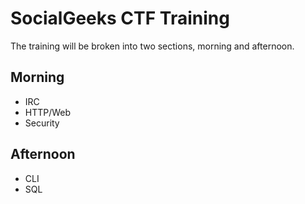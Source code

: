 # SocialGeeks CTF Training

The training will be broken into two sections, morning and afternoon.  

## Morning
* IRC  
* HTTP/Web  
* Security 

## Afternoon 
* CLI  
* SQL  


